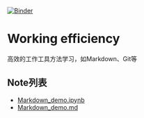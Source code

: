 [![Binder](https://mybinder.org/badge.svg)](https://mybinder.org/v2/gh/LucasGY/Working-efficiency/master)

# Working efficiency

高效的工作工具方法学习，如Markdown、Git等

## Note列表

* [Markdown_demo.ipynb](http://nbviewer.ipython.org/github/LucasGY/Working-efficiency/tree/master/Mardown_study/Markdown_demo.ipynb)
* [Markdown_demo.md](https://github.com/LucasGY/Working-efficiency/blob/master/Markdown_demo.md)
